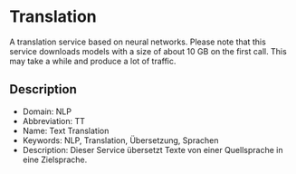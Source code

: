 # Translation

A translation service based on neural networks. Please note that this service downloads models with a size of about 10 GB on the first call. This may take a while and produce a lot of traffic.

## Description
- Domain: NLP
- Abbreviation: TT
- Name: Text Translation
- Keywords: NLP, Translation, Übersetzung, Sprachen
- Description: Dieser Service übersetzt Texte von einer Quellsprache in eine Zielsprache.